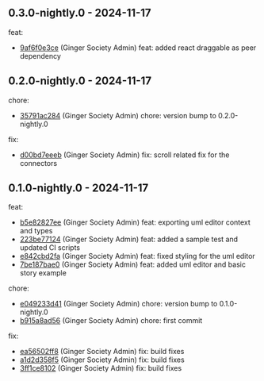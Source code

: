 ## 0.3.0-nightly.0 - 2024-11-17

feat:

- [9af6f0e3ce](https://github.com/ginger-society/ginger-ui-uml9af6f0e3ce32e28d6d0fe9d381f77bff81da3b61) (Ginger Society Admin) feat: added react draggable as peer dependency

## 0.2.0-nightly.0 - 2024-11-17

chore:

- [35791ac284](https://github.com/ginger-society/ginger-ui-uml35791ac28403dcf63f257afc48eb07b44a642f48) (Ginger Society Admin) chore: version bump to 0.2.0-nightly.0

fix:

- [d00bd7eeeb](https://github.com/ginger-society/ginger-ui-umld00bd7eeeb0869c61b4fe6380fc314ba349d861c) (Ginger Society Admin) fix: scroll related fix for the connectors

## 0.1.0-nightly.0 - 2024-11-17

feat:

- [b5e82827ee](https://github.com/ginger-society/ginger-ui-umlb5e82827ee809be0386a539ce2b22d0634bd8a4f) (Ginger Society Admin) feat: exporting uml editor context and types
- [223be77124](https://github.com/ginger-society/ginger-ui-uml223be7712413c85f13f721cc48c731656e8af12a) (Ginger Society Admin) feat: added a sample test and updated CI scripts
- [e842cbd2fa](https://github.com/ginger-society/ginger-ui-umle842cbd2fa955d2ba2f75ea19d43b7d380e0cbec) (Ginger Society Admin) feat: fixed styling for the uml editor
- [7be187bae0](https://github.com/ginger-society/ginger-ui-uml7be187bae0a47fa395ec4ac15b387ec3f710fd21) (Ginger Society Admin) feat: added uml editor and basic story example

chore:

- [e049233d41](https://github.com/ginger-society/ginger-ui-umle049233d41f45e630fd4da424917ba814fea1c54) (Ginger Society Admin) chore: version bump to 0.1.0-nightly.0
- [b915a8ad56](https://github.com/ginger-society/ginger-ui-umlb915a8ad56b4b6a092da99dcedbdba0c1d546011) (Ginger Society Admin) chore: first commit

fix:

- [ea56502ff8](https://github.com/ginger-society/ginger-ui-umlea56502ff8073c45daf5cf3eee3550ea0f764032) (Ginger Society Admin) fix: build fixes
- [a1d2d358f5](https://github.com/ginger-society/ginger-ui-umla1d2d358f575cd96aa6db3b2d3ce3e522eba3561) (Ginger Society Admin) fix: build fixes
- [3ff1ce8102](https://github.com/ginger-society/ginger-ui-uml3ff1ce81022c1b0284bdb586b494e3b5769ffa5c) (Ginger Society Admin) fix: build fixes
